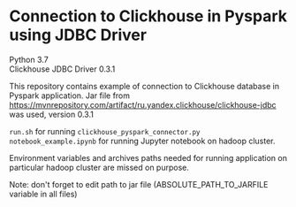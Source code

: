 # Connection to Clickhouse in Pyspark using JDBC Driver

Python 3.7 \
Clickhouse JDBC Driver 0.3.1


This repository contains example of connection to Clickhouse database in Pyspark application. 
Jar file from https://mvnrepository.com/artifact/ru.yandex.clickhouse/clickhouse-jdbc was used, version 0.3.1

`run.sh`  for running `clickhouse_pyspark_connector.py` \
`notebook_example.ipynb` for running Jupyter notebook on hadoop cluster. 

Environment variables and archives paths needed for running application on particular hadoop cluster are missed on purpose.

Note: don't forget to edit path to jar file (ABSOLUTE_PATH_TO_JARFILE variable in all files)